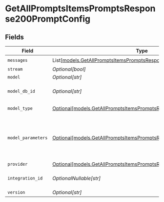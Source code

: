 # GetAllPromptsItemsPromptsResponse200PromptConfig


## Fields

| Field                                                                                                                                    | Type                                                                                                                                     | Required                                                                                                                                 | Description                                                                                                                              |
| ---------------------------------------------------------------------------------------------------------------------------------------- | ---------------------------------------------------------------------------------------------------------------------------------------- | ---------------------------------------------------------------------------------------------------------------------------------------- | ---------------------------------------------------------------------------------------------------------------------------------------- |
| `messages`                                                                                                                               | List[[models.GetAllPromptsItemsPromptsResponse200Messages](../models/getallpromptsitemspromptsresponse200messages.md)]                   | :heavy_check_mark:                                                                                                                       | N/A                                                                                                                                      |
| `stream`                                                                                                                                 | *Optional[bool]*                                                                                                                         | :heavy_minus_sign:                                                                                                                       | N/A                                                                                                                                      |
| `model`                                                                                                                                  | *Optional[str]*                                                                                                                          | :heavy_minus_sign:                                                                                                                       | N/A                                                                                                                                      |
| `model_db_id`                                                                                                                            | *Optional[str]*                                                                                                                          | :heavy_minus_sign:                                                                                                                       | The id of the resource                                                                                                                   |
| `model_type`                                                                                                                             | [Optional[models.GetAllPromptsItemsPromptsResponse200ModelType]](../models/getallpromptsitemspromptsresponse200modeltype.md)             | :heavy_minus_sign:                                                                                                                       | The type of the model                                                                                                                    |
| `model_parameters`                                                                                                                       | [Optional[models.GetAllPromptsItemsPromptsResponse200ModelParameters]](../models/getallpromptsitemspromptsresponse200modelparameters.md) | :heavy_minus_sign:                                                                                                                       | Model Parameters: Not all parameters apply to every model                                                                                |
| `provider`                                                                                                                               | [Optional[models.GetAllPromptsItemsPromptsResponse200Provider]](../models/getallpromptsitemspromptsresponse200provider.md)               | :heavy_minus_sign:                                                                                                                       | N/A                                                                                                                                      |
| `integration_id`                                                                                                                         | *OptionalNullable[str]*                                                                                                                  | :heavy_minus_sign:                                                                                                                       | The id of the resource                                                                                                                   |
| `version`                                                                                                                                | *Optional[str]*                                                                                                                          | :heavy_minus_sign:                                                                                                                       | N/A                                                                                                                                      |